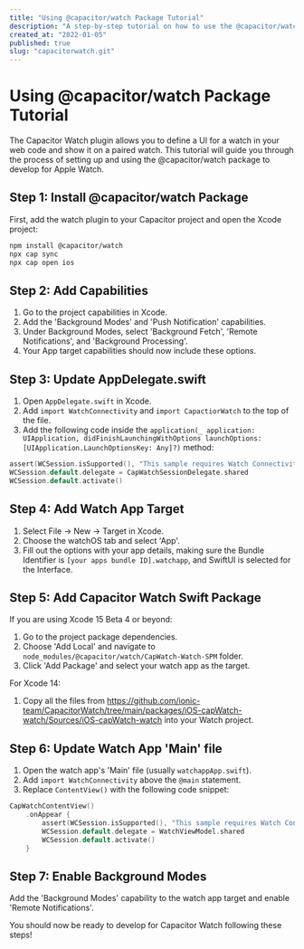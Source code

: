 ```yaml
---
title: "Using @capacitor/watch Package Tutorial"
description: "A step-by-step tutorial on how to use the @capacitor/watch package to develop UI for Apple Watch in your web code and display it on a paired watch."
created_at: "2022-01-05"
published: true
slug: "capacitorwatch.git"
---
```


# Using @capacitor/watch Package Tutorial

The Capacitor Watch plugin allows you to define a UI for a watch in your web code and show it on a paired watch. This tutorial will guide you through the process of setting up and using the @capacitor/watch package to develop for Apple Watch.

## Step 1: Install @capacitor/watch Package

First, add the watch plugin to your Capacitor project and open the Xcode project:

```bash
npm install @capacitor/watch
npx cap sync
npx cap open ios
```

## Step 2: Add Capabilities

1. Go to the project capabilities in Xcode.
2. Add the 'Background Modes' and 'Push Notification' capabilities.
3. Under Background Modes, select 'Background Fetch', 'Remote Notifications', and 'Background Processing'.
4. Your App target capabilities should now include these options.

## Step 3: Update AppDelegate.swift

1. Open `AppDelegate.swift` in Xcode.
2. Add `import WatchConnectivity` and `import CapactiorWatch` to the top of the file.
3. Add the following code inside the `application(_ application: UIApplication, didFinishLaunchingWithOptions launchOptions: [UIApplication.LaunchOptionsKey: Any]?)` method:

```swift
assert(WCSession.isSupported(), "This sample requires Watch Connectivity support!")
WCSession.default.delegate = CapWatchSessionDelegate.shared
WCSession.default.activate()
```

## Step 4: Add Watch App Target

1. Select File -> New -> Target in Xcode.
2. Choose the watchOS tab and select 'App'.
3. Fill out the options with your app details, making sure the Bundle Identifier is `[your apps bundle ID].watchapp`, and SwiftUI is selected for the Interface.

## Step 5: Add Capacitor Watch Swift Package

If you are using Xcode 15 Beta 4 or beyond:

1. Go to the project package dependencies.
2. Choose 'Add Local' and navigate to `node_modules/@capacitor/watch/CapWatch-Watch-SPM` folder.
3. Click 'Add Package' and select your watch app as the target.

For Xcode 14:

1. Copy all the files from https://github.com/ionic-team/CapacitorWatch/tree/main/packages/iOS-capWatch-watch/Sources/iOS-capWatch-watch into your Watch project.

## Step 6: Update Watch App 'Main' file

1. Open the watch app's 'Main' file (usually `watchappApp.swift`).
2. Add `import WatchConnectivity` above the `@main` statement.
3. Replace `ContentView()` with the following code snippet:

```swift
CapWatchContentView()
    .onAppear {
        assert(WCSession.isSupported(), "This sample requires Watch Connectivity support!")
        WCSession.default.delegate = WatchViewModel.shared
        WCSession.default.activate()
    }
```

## Step 7: Enable Background Modes

Add the 'Background Modes' capability to the watch app target and enable 'Remote Notifications'.

You should now be ready to develop for Capacitor Watch following these steps!